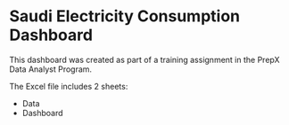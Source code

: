 # Saudi Electricity Consumption Dashboard

This dashboard was created as part of a training assignment in the PrepX Data Analyst Program.

The Excel file includes 2 sheets:  
- Data  
- Dashboard   
